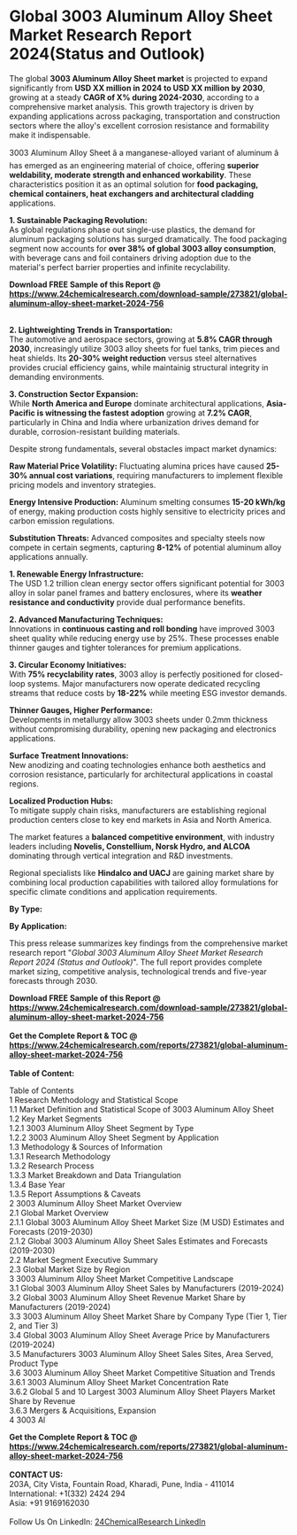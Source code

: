 <h1>Global 3003 Aluminum Alloy Sheet Market Research Report 2024(Status and Outlook)</h1><p>The global <strong>3003 Aluminum Alloy Sheet market</strong> is projected to expand significantly from <strong>USD XX million in 2024 to USD XX million by 2030</strong>, growing at a steady <strong>CAGR of X% during 2024-2030</strong>, according to a comprehensive market analysis. This growth trajectory is driven by expanding applications across packaging, transportation and construction sectors where the alloy's excellent corrosion resistance and formability make it indispensable.</p><p>3003 Aluminum Alloy Sheet â a manganese-alloyed variant of aluminum â has emerged as an engineering material of choice, offering <strong>superior weldability, moderate strength and enhanced workability</strong>. These characteristics position it as an optimal solution for <strong>food packaging, chemical containers, heat exchangers and architectural cladding</strong> applications.</p><p><strong>1. Sustainable Packaging Revolution:</strong><br>
As global regulations phase out single-use plastics, the demand for aluminum packaging solutions has surged dramatically. The food packaging segment now accounts for <strong>over 38% of global 3003 alloy consumption</strong>, with beverage cans and foil containers driving adoption due to the material's perfect barrier properties and infinite recyclability.</p><div><b>Download FREE Sample of this Report @ 
            <a href="https://www.24chemicalresearch.com/download-sample/273821/global-aluminum-alloy-sheet-market-2024-756">
            https://www.24chemicalresearch.com/download-sample/273821/global-aluminum-alloy-sheet-market-2024-756</a></b></div><br><p><strong>2. Lightweighting Trends in Transportation:</strong><br>
The automotive and aerospace sectors, growing at <strong>5.8% CAGR through 2030</strong>, increasingly utilize 3003 alloy sheets for fuel tanks, trim pieces and heat shields. Its <strong>20-30% weight reduction</strong> versus steel alternatives provides crucial efficiency gains, while maintainig structural integrity in demanding environments.</p><p><strong>3. Construction Sector Expansion:</strong><br>
While <strong>North America and Europe</strong> dominate architectural applications, <strong>Asia-Pacific is witnessing the fastest adoption</strong> growing at <strong>7.2% CAGR</strong>, particularly in China and India where urbanization drives demand for durable, corrosion-resistant building materials.</p><p>Despite strong fundamentals, several obstacles impact market dynamics:</p><p><strong>Raw Material Price Volatility:</strong> Fluctuating alumina prices have caused <strong>25-30% annual cost variations</strong>, requiring manufacturers to implement flexible pricing models and inventory strategies.</p><p><strong>Energy Intensive Production:</strong> Aluminum smelting consumes <strong>15-20 kWh/kg</strong> of energy, making production costs highly sensitive to electricity prices and carbon emission regulations.</p><p><strong>Substitution Threats:</strong> Advanced composites and specialty steels now compete in certain segments, capturing <strong>8-12%</strong> of potential aluminum alloy applications annually.</p><p><strong>1. Renewable Energy Infrastructure:</strong><br>
The USD 1.2 trillion clean energy sector offers significant potential for 3003 alloy in solar panel frames and battery enclosures, where its <strong>weather resistance and conductivity</strong> provide dual performance benefits.</p><p><strong>2. Advanced Manufacturing Techniques:</strong><br>
Innovations in <strong>continuous casting and roll bonding</strong> have improved 3003 sheet quality while reducing energy use by 25%. These processes enable thinner gauges and tighter tolerances for premium applications.</p><p><strong>3. Circular Economy Initiatives:</strong><br>
With <strong>75% recyclability rates</strong>, 3003 alloy is perfectly positioned for closed-loop systems. Major manufacturers now operate dedicated recycling streams that reduce costs by <strong>18-22%</strong> while meeting ESG investor demands.</p><p><strong>Thinner Gauges, Higher Performance:</strong><br>
	Developments in metallurgy allow 3003 sheets under 0.2mm thickness without compromising durability, opening new packaging and electronics applications.</p><p><strong>Surface Treatment Innovations:</strong><br>
	New anodizing and coating technologies enhance both aesthetics and corrosion resistance, particularly for architectural applications in coastal regions.</p><p><strong>Localized Production Hubs:</strong><br>
	To mitigate supply chain risks, manufacturers are establishing regional production centers close to key end markets in Asia and North America.</p><p>The market features a <strong>balanced competitive environment</strong>, with industry leaders including <strong>Novelis, Constellium, Norsk Hydro, and ALCOA</strong> dominating through vertical integration and R&amp;D investments.</p><p>Regional specialists like <strong>Hindalco and UACJ</strong> are gaining market share by combining local production capabilities with tailored alloy formulations for specific climate conditions and application requirements.</p><p><strong>By Type:</strong></p><p><strong>By Application:</strong></p><p>This press release summarizes key findings from the comprehensive market research report "<em>Global 3003 Aluminum Alloy Sheet Market Research Report 2024 (Status and Outlook)</em>". The full report provides complete market sizing, competitive analysis, technological trends and five-year forecasts through 2030.</p><div><b>Download FREE Sample of this Report @ 
            <a href="https://www.24chemicalresearch.com/download-sample/273821/global-aluminum-alloy-sheet-market-2024-756">
            https://www.24chemicalresearch.com/download-sample/273821/global-aluminum-alloy-sheet-market-2024-756</a></b></div><br><div><b>Get the Complete Report & TOC @ 
            <a href="https://www.24chemicalresearch.com/reports/273821/global-aluminum-alloy-sheet-market-2024-756">
            https://www.24chemicalresearch.com/reports/273821/global-aluminum-alloy-sheet-market-2024-756</a></b></div><br>
            <b>Table of Content:</b><p>Table of Contents<br />
1 Research Methodology and Statistical Scope<br />
1.1 Market Definition and Statistical Scope of 3003 Aluminum Alloy Sheet<br />
1.2 Key Market Segments<br />
1.2.1 3003 Aluminum Alloy Sheet Segment by Type<br />
1.2.2 3003 Aluminum Alloy Sheet Segment by Application<br />
1.3 Methodology & Sources of Information<br />
1.3.1 Research Methodology<br />
1.3.2 Research Process<br />
1.3.3 Market Breakdown and Data Triangulation<br />
1.3.4 Base Year<br />
1.3.5 Report Assumptions & Caveats<br />
2 3003 Aluminum Alloy Sheet Market Overview<br />
2.1 Global Market Overview<br />
2.1.1 Global 3003 Aluminum Alloy Sheet Market Size (M USD) Estimates and Forecasts (2019-2030)<br />
2.1.2 Global 3003 Aluminum Alloy Sheet Sales Estimates and Forecasts (2019-2030)<br />
2.2 Market Segment Executive Summary<br />
2.3 Global Market Size by Region<br />
3 3003 Aluminum Alloy Sheet Market Competitive Landscape<br />
3.1 Global 3003 Aluminum Alloy Sheet Sales by Manufacturers (2019-2024)<br />
3.2 Global 3003 Aluminum Alloy Sheet Revenue Market Share by Manufacturers (2019-2024)<br />
3.3 3003 Aluminum Alloy Sheet Market Share by Company Type (Tier 1, Tier 2, and Tier 3)<br />
3.4 Global 3003 Aluminum Alloy Sheet Average Price by Manufacturers (2019-2024)<br />
3.5 Manufacturers 3003 Aluminum Alloy Sheet Sales Sites, Area Served, Product Type<br />
3.6 3003 Aluminum Alloy Sheet Market Competitive Situation and Trends<br />
3.6.1 3003 Aluminum Alloy Sheet Market Concentration Rate<br />
3.6.2 Global 5 and 10 Largest 3003 Aluminum Alloy Sheet Players Market Share by Revenue<br />
3.6.3 Mergers & Acquisitions, Expansion<br />
4 3003 Al</p><div><b>Get the Complete Report & TOC @ 
            <a href="https://www.24chemicalresearch.com/reports/273821/global-aluminum-alloy-sheet-market-2024-756">
            https://www.24chemicalresearch.com/reports/273821/global-aluminum-alloy-sheet-market-2024-756</a></b></div><br><b>CONTACT US:</b><br>
            203A, City Vista, Fountain Road, Kharadi, Pune, India - 411014<br>
            International: +1(332) 2424 294<br>
            Asia: +91 9169162030 <br><br>
            Follow Us On LinkedIn: <a href="https://www.linkedin.com/company/24chemicalresearch/">24ChemicalResearch LinkedIn</a>